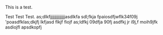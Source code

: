 This is a test.


Test Test Test. as;dlkfjjjjjjjjjjjjjjasdlkfa sdl;fkja fpaiosdfjwflk34f09j  'poasdfklas;dkjfj lkfjasd flkjf fiojf as;ldfkj 09dfja 90fj asdfkj jr i9j,f moih9jfk asdiojfl apsdkopfj
